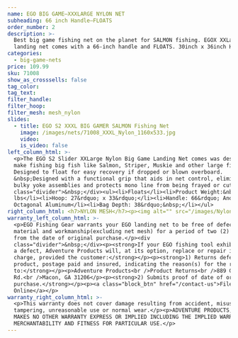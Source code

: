 ```yaml
---
name: EGO BIG GAME—XXXLARGE NYLON NET
subheading: 66 inch Handle—FLOATS
order_number: 2
description: >-
  Best big game fishing net on the planet for SALMON fishing. EGOX XXLarge Nylon
  landing net comes with a 66-inch handle and FLOATS. 30inch x 36inch Hoop
categories:
  - big-game-nets
price: 109.99
sku: 71008
show_as_crosssells: false
tag_color:
tag_text:
filter_handle:
filter_hoop:
filter_mesh: mesh_nylon
slides:
  - title: EGO S2 XXXL BIG GAMER SALMON Fishing Net
    image: /images/nets/71008_XXXL_Nylon_1160x533.jpg
    video:
    is_video: false
left_column_html: >-
  <p>The EGO S2 Slider XXLarge Nylon Big Game Landing Net comes was designed to
  make fishing big fish like Salmon, Striper, Muskie and other large fish.
  Designed to float for easy recovery if dropped or blown overboard.
  &nbsp;Designed with a functional grip that aids in net control, eliminates
  bulky yoke assemblies and protects mono line from being frayed or cut</p><div
  class="divider">&nbsp;</div><ul><li>Floats</li><li>Product Weight:&nbsp; 3.0
  lbs</li><li>Hoop: 27&rdquo; x 33&rdquo;</li><li>Handle: 66&rdquo; Anodized
  Octagonal Aluminum</li><li>Bag Depth: 38&rdquo;&nbsp;</li></ul>
right_column_html: <h7>NYLON MESH</h7><p><img alt="" src="/images/Nylon_400x150.jpg" /></p>
warranty_left_column_html: >-
  <p>EGO Fishing Gear warrants your EGO landing net to be free of defects in
  material and workmanship(excluding net mesh) for a period of two (2) years
  from the date of original purchase.</p><div
  class="divider">&nbsp;</div><p><strong>If your EGO fishing tool exhibits such
  a defect, Adventure Products will, at its option, replace or repair it without
  charge, provided the customer:</strong></p><p><strong>1) Returns defective
  product, postage paid and insured, indicating the reason(s) for the return
  to:</strong></p><p>Adventure Products<br />Product Returns<br />889 Guy Paine
  Rd.<br />Macon, GA 31206</p><p><strong>2) Submits proof of date of original
  purchase.</strong></p><p><a class="block_btn" href="/contact-us">File Claim
  Online</a></p>
warranty_right_column_html: >-
  <p>This warranty does not cover damage resulting from accident, misuse, abuse,
  tampering, unreasonable use or normal wear.</p><p>ADVENTURE PRODUCTS, INC.
  MAKES NO OTHER WARRANTY EXPRESS OR IMPLIED INCLUDING THE IMPLIED WARRANTIES OF
  MERCHANTABILITY AND FITNESS FOR PARTICULAR USE.</p>
---
```

